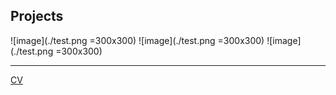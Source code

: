 ## Projects

![image](./test.png =300x300)
![image](./test.png =300x300)
![image](./test.png =300x300)

---
[CV](./Blank.pdf)

